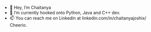- 👋 Hey, I’m Chaitanya
- 👀 I’m currently hooked onto Python, Java and C++ dev. 
- 📫 You can reach me on Linkedin at linkedin.com/in/chaitanyajoshix/
Cheerio.
